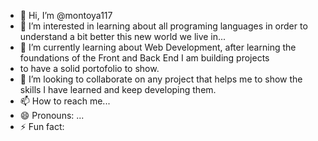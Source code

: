 - 👋 Hi, I’m @montoya117
- 👀 I’m interested in learning about all programing languages in order to understand a bit better this new world we live in... 
- 🌱 I’m currently learning about Web Development, after learning the foundations of the Front and Back End I am building projects
- to have a solid portofolio to show. 
- 💞️ I’m looking to collaborate on any project that helps me to show the skills I have learned and keep developing them.
- 📫 How to reach me...
- 😄 Pronouns: ...
- ⚡ Fun fact: 

<!---
montoya117/montoya117 is a ✨ special ✨ repository because its `README.md` (this file) appears on your GitHub profile.
You can click the Preview link to take a look at your changes.
--->
